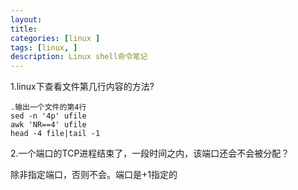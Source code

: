 ```yaml
---
layout:
title:
categories: [linux ]
tags: [linux, ]
description: Linux shell命令笔记
---
```


1.linux下查看文件第几行内容的方法?

```
.输出一个文件的第4行
sed -n '4p' ufile
awk 'NR==4' ufile
head -4 file|tail -1
```

2.一个端口的TCP进程结束了，一段时间之内，该端口还会不会被分配？

除非指定端口，否则不会。端口是+1指定的
